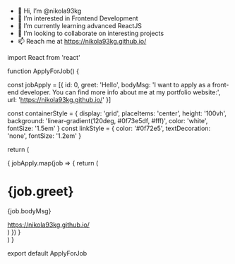 - 👋 Hi, I’m @nikola93kg
- 👀 I’m interested in Frontend Development
- 🌱 I’m currently learning advanced ReactJS
- 💞️ I’m looking to collaborate on interesting projects
- 📫 Reach me at https://nikola93kg.github.io/

<!---
nikola93kg/nikola93kg is a ✨ special ✨ repository because its `README.md` (this file) appears on your GitHub profile.
You can click the Preview link to take a look at your changes.
--->


import React from 'react'

function ApplyForJob() {

  const jobApply = [{
    id: 0,
    greet: 'Hello',
    bodyMsg: 'I want to apply as a front-end developer. You can find more info about me at my portfolio website:',
    url: 'https://nikola93kg.github.io/'
  }]

  const containerStyle = {
    display: 'grid',
    placeItems: 'center',
    height: '100vh',
    background: 'linear-gradient(120deg, #0f73e5df, #fff)',
    color: 'white',
    fontSize: '1.5em'
  }
  const linkStyle = {
    color: '#0f72e5',
    textDecoration: 'none',
    fontSize: '1.2em'
  }

  return (
    <div style={containerStyle}>
      {
        jobApply.map(job => {
          return (
            <div className='container__body' key={job.id}>
              <h1>{job.greet}</h1>
              <p>{job.bodyMsg}</p>
              <a href={job.url} style={linkStyle} target="_blank">https://nikola93kg.github.io/</a>
            </div>
          )
        })
      }
    </div >
  )
}

export default ApplyForJob
